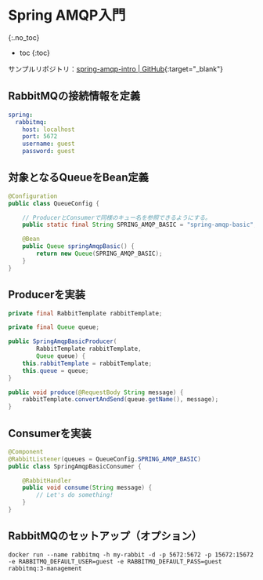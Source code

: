 # Spring AMQP入門
{:.no_toc}

* toc
{:toc}

サンプルリポジトリ：[spring-amqp-intro \| GitHub](https://github.com/hainet50b/spring-gym/tree/main/spring-amqp-gym/spring-amqp-intro){:target="_blank"}

## RabbitMQの接続情報を定義
```yaml
spring:
  rabbitmq:
    host: localhost
    port: 5672
    username: guest
    password: guest
```

## 対象となるQueueをBean定義
```java
@Configuration
public class QueueConfig {

    // ProducerとConsumerで同様のキュー名を参照できるようにする。
    public static final String SPRING_AMQP_BASIC = "spring-amqp-basic";

    @Bean
    public Queue springAmqpBasic() {
        return new Queue(SPRING_AMQP_BASIC);
    }
}
```

## Producerを実装
```java
private final RabbitTemplate rabbitTemplate;

private final Queue queue;

public SpringAmqpBasicProducer(
        RabbitTemplate rabbitTemplate,
        Queue queue) {
    this.rabbitTemplate = rabbitTemplate;
    this.queue = queue;
}

public void produce(@RequestBody String message) {
    rabbitTemplate.convertAndSend(queue.getName(), message);
}
```

## Consumerを実装
```java
@Component
@RabbitListener(queues = QueueConfig.SPRING_AMQP_BASIC)
public class SpringAmqpBasicConsumer {

    @RabbitHandler
    public void consume(String message) {
        // Let's do something!
    }
}
```

## RabbitMQのセットアップ（オプション）
```shell
docker run --name rabbitmq -h my-rabbit -d -p 5672:5672 -p 15672:15672 -e RABBITMQ_DEFAULT_USER=guest -e RABBITMQ_DEFAULT_PASS=guest rabbitmq:3-management
```
